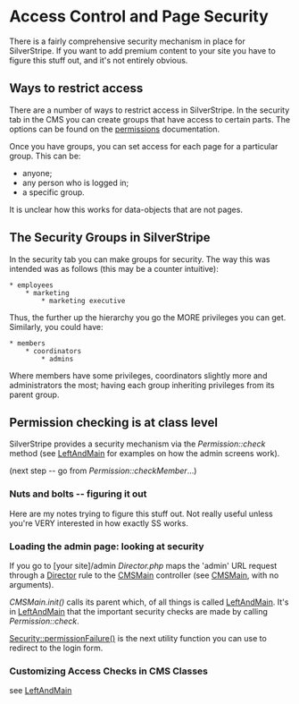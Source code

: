 # Access Control and Page Security

There is a fairly comprehensive security mechanism in place for SilverStripe. If you want to add premium content to your
site you have to figure this stuff out, and it's not entirely obvious. 

## Ways to restrict access

There are a number of ways to restrict access in SilverStripe.  In the security tab in the CMS you can create groups
that have access to certain parts.  The options can be found on the [permissions](/developer_guides/security/permissions) documentation. 

Once you have groups, you can set access for each page for a particular group.  This can be:
* anyone;
* any person who is logged in;
* a specific group.

It is unclear how this works for data-objects that are not pages.

## The Security Groups in SilverStripe

In the security tab you can make groups for security.  The way this was intended was as follows (this may be a counter
intuitive):

	* employees
		* marketing
			* marketing executive

Thus, the further up the hierarchy you go the MORE privileges you can get.  Similarly, you could have:

	* members
		* coordinators
			* admins

Where members have some privileges, coordinators slightly more and administrators the most; having each group inheriting
privileges from its parent group.     

## Permission checking is at class level

SilverStripe provides a security mechanism via the *Permission::check* method (see [LeftAndMain](api:SilverStripe\Admin\LeftAndMain) for examples on how
the admin screens work).

(next step -- go from *Permission::checkMember*...)

### Nuts and bolts -- figuring it out

Here are my notes trying to figure this stuff out. Not really useful unless you're VERY interested in how exactly SS
works.


### Loading the admin page: looking at security

If you go to [your site]/admin *Director.php* maps the 'admin' URL request through a [Director](api:SilverStripe\Control\Director) rule to the
[CMSMain](api:SilverStripe\CMS\Controllers\CMSMain) controller (see [CMSMain](api:SilverStripe\CMS\Controllers\CMSMain), with no arguments). 

*CMSMain.init()* calls its parent which, of all things is called [LeftAndMain](api:SilverStripe\Admin\LeftAndMain). It's in [LeftAndMain](api:SilverStripe\Admin\LeftAndMain) that the
important security checks are made by calling *Permission::check*. 

[Security::permissionFailure()](api:SilverStripe\Security\Security::permissionFailure()) is the next utility function you can use to redirect to the login form. 

### Customizing Access Checks in CMS Classes

see [LeftAndMain](api:SilverStripe\Admin\LeftAndMain)
